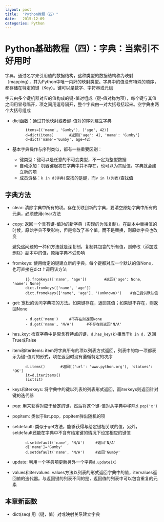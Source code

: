 ```yaml
---
layout: post
title:  "Python教程（四）"
date:   2015-12-09
categories: Python
---
```


# Python基础教程（四）：字典：当索引不好用时

字典，通过名字来引用值的数据结构，这种类型的数据结构称为映射（mapping），其为Python中唯一内奸的映射类型。字典中的值没有特殊的顺序，都存储在特定的键（Key）。键可以是数字、字符串或元组

字典由多个键机器对应的值构成的键-值对组成（键-值对称为项），每个键与其值之间用冒号隔开，项之间用逗号隔开，整个字典由一对大括号括起来。空字典由两个大括号组成

- dict函数：通过其他映射或者键-值对的序列建立字典

            items=[('name', 'Gumby'), ('age', 42)]
            d=dict(items)       #返回{'age': 42, 'name': 'Gumby'}
            d=dict('name'='Gumby', age=42)
          
- 基本字典操作与序列类似，都有一些重要区别：

    - 键类型：键可以是任意的不可变类型，不一定为整型数据
    - 自动添加：机器键起初在字典中并不存在，也可以为其赋值，字典就会建立新的项
    - 成员资格：`k in d(字典)`查找的是键，而`v in l(列表)`查找值
    
## 字典方法

- clear: 清除字典中所有的项。存在关联到新的字典，要清空原始字典中所有的元素，必须使用clear方法

- copy: 返回一个具有键-值对的新字典（实现的为浅复制）。在副本中替换值的时候，原始字典不受影响，但是修改了某个值，而不是替换，则原始字典也改变

    避免这问题的一种和方法就是深复制，复制其包含的所有值，则修改（添加或删除）副本中的值，原始字典不受影响
    
- fromkeys: 使用给定的键建立新的字典。每个键都对应一个默认的值None， 也可直接在dict上调用该方法

            {}.fromkeys(['name', 'age'])        #返回{'age': None, 'name': None}
            dict.fromkeys(['name', 'age'])
            dict.fromekeys(['name', 'age'], '(unknown)')    #自己提供默认值
            
- get: 宽松的访问字典项的方法。如果键存在，返回其值；如果键不存在，则返回None

            - d.get('name')     #不存在则返回None
            - d.get('name', 'N/A')      #不存在则返回'N/A' 
            
- has_key: 检查字典中是否含有特点的键，`d.has_key(k)`相当于`k in d`，返回True或False

- item和iteritems: item将字典所有的项以列表方式返回，列表中的每一项都表示为键-值对的形式，项在返回时没有遵循特定的次序

            d.items()       #返回[('url': 'www.python.org'), 'statues': 'OK']
            it=d.iteritems()
            list(it)
            
- keys和iterkeys: 将字典中的键以列表的列表形式返回，而iterkeys则返回针对键的迭代器

- pop: 用来获得对应于给定的键，然后将这个键-值对从字典中移除`d.pop('x')`

- popitem: 类似于list.pop，popitem弹出随机的项

- setdefault: 类似于get方法，能够获得与给定键相关联的值，另外，setdefault还能在字典中不含有给定键的情况下设定相应的键值

            d.setdefault('name', 'N/A')     #返回'N/A'
            d['name']='Gumby'         
            d.setdefault('name', 'N/A')     #返回'Gumby'
            
- update: 利用一个字典项更新另外一个字典`d.update(X)`

- values和itervalues: values方法以列表的形式返回字典中的值，itervalues返回值的迭代器。与返回键的列表不同的是，返回值的列表中可以包含重复的元素

## 本章新函数

- dict(seq) 用（键，值）对或映射关系建立字典           